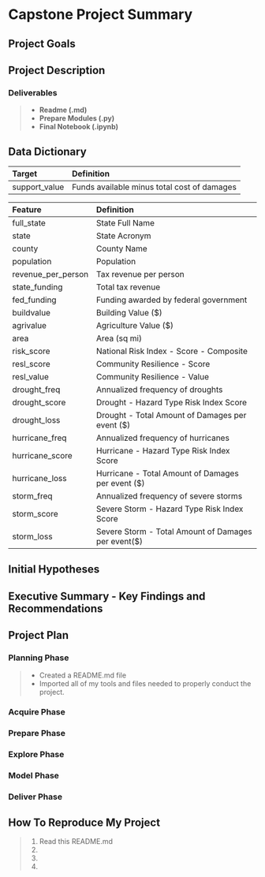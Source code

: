 # Capstone Project Summary

## Project Goals


## Project Description

### Deliverables

> - **Readme (.md)**
> - **Prepare Modules (.py)**
> - **Final Notebook (.ipynb)**

## Data Dictionary

|Target|Definition
|:-------|:----------|
|support_value|Funds available minus total cost of damages|

|Feature|Definition|
|:-------|:----------|
|full_state  |State Full Name|
|state   |State Acronym|
|county  |County Name|
|population    |Population|
|revenue_per_person  |Tax revenue per person|
|state_funding  |Total tax revenue|
|fed_funding  |Funding awarded by federal government|
|buildvalue      |Building Value ($)|
|agrivalue       |Agriculture Value ($)| 
|area   |Area (sq mi)|
|risk_score       |National Risk Index - Score - Composite|
|resl_score  |Community Resilience - Score|
|resl_value  |Community Resilience - Value|
|drought_freq  |Annualized frequency of droughts|
|drought_score  |Drought - Hazard Type Risk Index Score|
|drought_loss  |Drought - Total Amount of Damages per event ($)|
|hurricane_freq  |Annualized frequency of hurricanes|
|hurricane_score  |Hurricane - Hazard Type Risk Index Score|
|hurricane_loss  |Hurricane - Total Amount of Damages per event ($)|
|storm_freq |Annualized frequency of severe storms|
|storm_score  |Severe Storm - Hazard Type Risk Index Score|
|storm_loss  |Severe Storm - Total Amount of Damages per event($)|

## Initial Hypotheses


## Executive Summary - Key Findings and Recommendations


## Project Plan

### Planning Phase

> - Created a README.md file
> - Imported all of my tools and files needed to properly conduct the project.

### Acquire Phase


### Prepare Phase


### Explore Phase


### Model Phase


### Deliver Phase


## How To Reproduce My Project

> 1. Read this README.md
> 2. 
> 3.
> 4. 